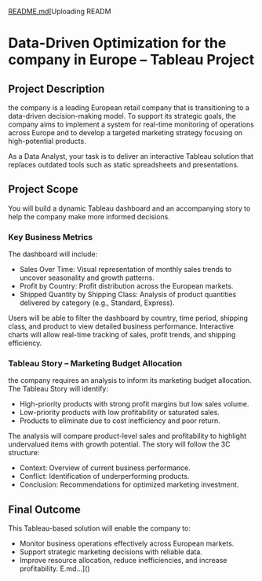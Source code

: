 [README.md](https://github.com/user-attachments/files/21198568/README.md)[Uploading READM
# Data-Driven Optimization for the company in Europe – Tableau Project

## Project Description

the company is a leading European retail company that is transitioning to a data-driven decision-making model. To support its strategic goals, the company aims to implement a system for real-time monitoring of operations across Europe and to develop a targeted marketing strategy focusing on high-potential products.

As a Data Analyst, your task is to deliver an interactive Tableau solution that replaces outdated tools such as static spreadsheets and presentations.

## Project Scope

You will build a dynamic Tableau dashboard and an accompanying story to help the company make more informed decisions.

### Key Business Metrics

The dashboard will include:

- Sales Over Time: Visual representation of monthly sales trends to uncover seasonality and growth patterns.
- Profit by Country: Profit distribution across the European markets.
- Shipped Quantity by Shipping Class: Analysis of product quantities delivered by category (e.g., Standard, Express).

Users will be able to filter the dashboard by country, time period, shipping class, and product to view detailed business performance. Interactive charts will allow real-time tracking of sales, profit trends, and shipping efficiency.

### Tableau Story – Marketing Budget Allocation

the company requires an analysis to inform its marketing budget allocation. The Tableau Story will identify:

- High-priority products with strong profit margins but low sales volume.
- Low-priority products with low profitability or saturated sales.
- Products to eliminate due to cost inefficiency and poor return.

The analysis will compare product-level sales and profitability to highlight undervalued items with growth potential. The story will follow the 3C structure:
- Context: Overview of current business performance.
- Conflict: Identification of underperforming products.
- Conclusion: Recommendations for optimized marketing investment.

## Final Outcome

This Tableau-based solution will enable the company to:

- Monitor business operations effectively across European markets.
- Support strategic marketing decisions with reliable data.
- Improve resource allocation, reduce inefficiencies, and increase profitability.
E.md…]()
